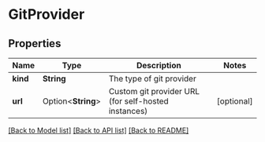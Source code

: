 # GitProvider

## Properties

Name | Type | Description | Notes
------------ | ------------- | ------------- | -------------
**kind** | **String** | The type of git provider | 
**url** | Option<**String**> | Custom git provider URL (for self-hosted instances) | [optional]

[[Back to Model list]](../README.md#documentation-for-models) [[Back to API list]](../README.md#documentation-for-api-endpoints) [[Back to README]](../README.md)


